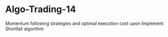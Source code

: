 # Algo-Trading-14
Momentum following strategies and optimal execution cost upon Implement Shortfall algorithm
